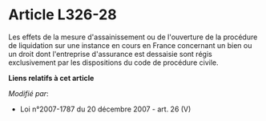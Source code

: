 # Article L326-28

Les effets de la mesure d'assainissement ou de l'ouverture de la procédure de liquidation sur une instance en cours en France
concernant un bien ou un droit dont l'entreprise d'assurance est dessaisie sont régis exclusivement par les dispositions du
code de procédure civile.

**Liens relatifs à cet article**

_Modifié par_:

  - Loi n°2007-1787 du 20 décembre 2007 - art. 26 (V)
